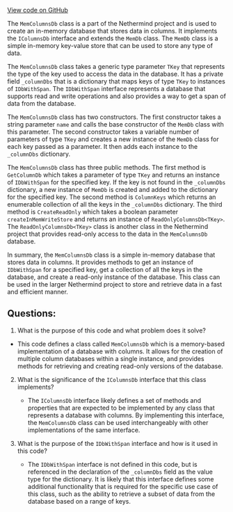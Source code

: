 [View code on GitHub](https://github.com/NethermindEth/nethermind/src/Nethermind/Nethermind.Db/MemColumnsDb.cs)

The `MemColumnsDb` class is a part of the Nethermind project and is used to create an in-memory database that stores data in columns. It implements the `IColumnsDb` interface and extends the `MemDb` class. The `MemDb` class is a simple in-memory key-value store that can be used to store any type of data.

The `MemColumnsDb` class takes a generic type parameter `TKey` that represents the type of the key used to access the data in the database. It has a private field `_columnDbs` that is a dictionary that maps keys of type `TKey` to instances of `IDbWithSpan`. The `IDbWithSpan` interface represents a database that supports read and write operations and also provides a way to get a span of data from the database.

The `MemColumnsDb` class has two constructors. The first constructor takes a string parameter `name` and calls the base constructor of the `MemDb` class with this parameter. The second constructor takes a variable number of parameters of type `TKey` and creates a new instance of the `MemDb` class for each key passed as a parameter. It then adds each instance to the `_columnDbs` dictionary.

The `MemColumnsDb` class has three public methods. The first method is `GetColumnDb` which takes a parameter of type `TKey` and returns an instance of `IDbWithSpan` for the specified key. If the key is not found in the `_columnDbs` dictionary, a new instance of `MemDb` is created and added to the dictionary for the specified key. The second method is `ColumnKeys` which returns an enumerable collection of all the keys in the `_columnDbs` dictionary. The third method is `CreateReadOnly` which takes a boolean parameter `createInMemWriteStore` and returns an instance of `ReadOnlyColumnsDb<TKey>`. The `ReadOnlyColumnsDb<TKey>` class is another class in the Nethermind project that provides read-only access to the data in the `MemColumnsDb` database.

In summary, the `MemColumnsDb` class is a simple in-memory database that stores data in columns. It provides methods to get an instance of `IDbWithSpan` for a specified key, get a collection of all the keys in the database, and create a read-only instance of the database. This class can be used in the larger Nethermind project to store and retrieve data in a fast and efficient manner.
## Questions: 
 1. What is the purpose of this code and what problem does it solve?
   - This code defines a class called `MemColumnsDb` which is a memory-based implementation of a database with columns. It allows for the creation of multiple column databases within a single instance, and provides methods for retrieving and creating read-only versions of the database.
   
2. What is the significance of the `IColumnsDb` interface that this class implements?
   - The `IColumnsDb` interface likely defines a set of methods and properties that are expected to be implemented by any class that represents a database with columns. By implementing this interface, the `MemColumnsDb` class can be used interchangeably with other implementations of the same interface.

3. What is the purpose of the `IDbWithSpan` interface and how is it used in this code?
   - The `IDbWithSpan` interface is not defined in this code, but is referenced in the declaration of the `_columnDbs` field as the value type for the dictionary. It is likely that this interface defines some additional functionality that is required for the specific use case of this class, such as the ability to retrieve a subset of data from the database based on a range of keys.